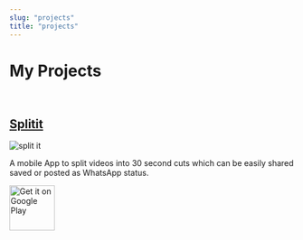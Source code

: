 ```yaml
---
slug: "projects"
title: "projects"
---
```


# My Projects

<br/>

## [Splitit](https://github.com/superRaptor911/SplitIt) 

![split it](https://user-images.githubusercontent.com/58220198/123923328-83904200-d9a6-11eb-9a17-233990ccee9d.png)

A mobile App to split videos into 30 second cuts which can be easily shared saved or posted as WhatsApp status.

[<img src="https://play.google.com/intl/en_us/badges/images/generic/en-play-badge.png" alt="Get it on Google Play" height="80">](https://play.google.com/store/apps/details?id=com.splitit)


